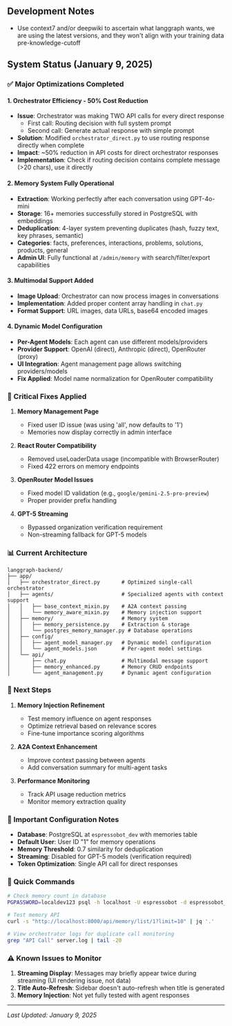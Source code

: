 ## Development Notes

- Use context7 and/or deepwiki to ascertain what langgraph wants, we are using the latest versions, and they won't align with your training data pre-knowledge-cutoff

## System Status (January 9, 2025)

### ✅ Major Optimizations Completed

#### 1. **Orchestrator Efficiency - 50% Cost Reduction**
- **Issue**: Orchestrator was making TWO API calls for every direct response
  - First call: Routing decision with full system prompt
  - Second call: Generate actual response with simple prompt
- **Solution**: Modified `orchestrator_direct.py` to use routing response directly when complete
- **Impact**: ~50% reduction in API costs for direct orchestrator responses
- **Implementation**: Check if routing decision contains complete message (>20 chars), use it directly

#### 2. **Memory System Fully Operational**
- **Extraction**: Working perfectly after each conversation using GPT-4o-mini
- **Storage**: 16+ memories successfully stored in PostgreSQL with embeddings
- **Deduplication**: 4-layer system preventing duplicates (hash, fuzzy text, key phrases, semantic)
- **Categories**: facts, preferences, interactions, problems, solutions, products, general
- **Admin UI**: Fully functional at `/admin/memory` with search/filter/export capabilities

#### 3. **Multimodal Support Added**
- **Image Upload**: Orchestrator can now process images in conversations
- **Implementation**: Added proper content array handling in `chat.py`
- **Format Support**: URL images, data URLs, base64 encoded images

#### 4. **Dynamic Model Configuration**
- **Per-Agent Models**: Each agent can use different models/providers
- **Provider Support**: OpenAI (direct), Anthropic (direct), OpenRouter (proxy)
- **UI Integration**: Agent management page allows switching providers/models
- **Fix Applied**: Model name normalization for OpenRouter compatibility

### 🐛 Critical Fixes Applied

1. **Memory Management Page**
   - Fixed user ID issue (was using 'all', now defaults to '1')
   - Memories now display correctly in admin interface

2. **React Router Compatibility**
   - Removed useLoaderData usage (incompatible with BrowserRouter)
   - Fixed 422 errors on memory endpoints

3. **OpenRouter Model Issues**
   - Fixed model ID validation (e.g., `google/gemini-2.5-pro-preview`)
   - Proper provider prefix handling

4. **GPT-5 Streaming**
   - Bypassed organization verification requirement
   - Non-streaming fallback for GPT-5 models

### 📊 Current Architecture

```
langgraph-backend/
├── app/
│   ├── orchestrator_direct.py       # Optimized single-call orchestrator
│   ├── agents/                      # Specialized agents with context support
│   │   ├── base_context_mixin.py    # A2A context passing
│   │   └── memory_aware_mixin.py    # Memory injection support
│   ├── memory/                      # Memory system
│   │   ├── memory_persistence.py    # Extraction & storage
│   │   └── postgres_memory_manager.py # Database operations
│   ├── config/
│   │   ├── agent_model_manager.py   # Dynamic model configuration
│   │   └── agent_models.json        # Per-agent model settings
│   └── api/
│       ├── chat.py                  # Multimodal message support
│       ├── memory_enhanced.py       # Memory CRUD endpoints
│       └── agent_management.py      # Dynamic agent configuration
```

### 🚀 Next Steps

1. **Memory Injection Refinement**
   - Test memory influence on agent responses
   - Optimize retrieval based on relevance scores
   - Fine-tune importance scoring algorithms

2. **A2A Context Enhancement**
   - Improve context passing between agents
   - Add conversation summary for multi-agent tasks

3. **Performance Monitoring**
   - Track API usage reduction metrics
   - Monitor memory extraction quality

### 📝 Important Configuration Notes

- **Database**: PostgreSQL at `espressobot_dev` with memories table
- **Default User**: User ID "1" for memory operations
- **Memory Threshold**: 0.7 similarity for deduplication
- **Streaming**: Disabled for GPT-5 models (verification required)
- **Token Optimization**: Single API call for direct responses

### 🔧 Quick Commands

```bash
# Check memory count in database
PGPASSWORD=localdev123 psql -h localhost -U espressobot -d espressobot_dev -c "SELECT COUNT(*) FROM memories;"

# Test memory API
curl -s "http://localhost:8000/api/memory/list/1?limit=10" | jq '.'

# View orchestrator logs for duplicate call monitoring
grep "API Call" server.log | tail -20
```

### ⚠️ Known Issues to Monitor

1. **Streaming Display**: Messages may briefly appear twice during streaming (UI rendering issue, not data)
2. **Title Auto-Refresh**: Sidebar doesn't auto-refresh when title is generated
3. **Memory Injection**: Not yet fully tested with agent responses

---
*Last Updated: January 9, 2025*